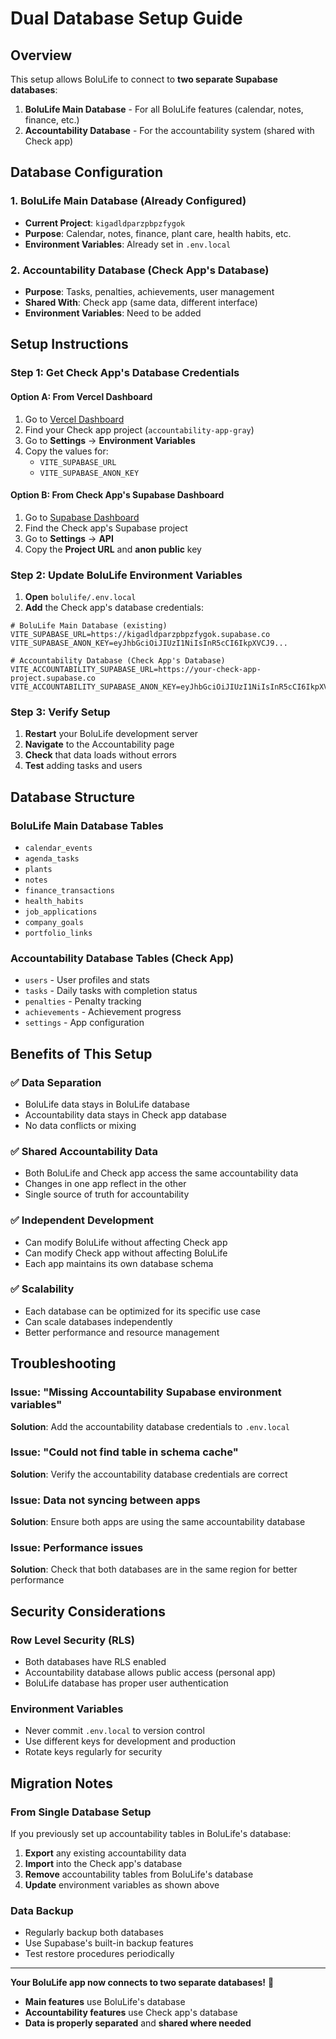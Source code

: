 # Dual Database Setup Guide

## Overview

This setup allows BoluLife to connect to **two separate Supabase databases**:
1. **BoluLife Main Database** - For all BoluLife features (calendar, notes, finance, etc.)
2. **Accountability Database** - For the accountability system (shared with Check app)

## Database Configuration

### 1. BoluLife Main Database (Already Configured)
- **Current Project**: `kigadldparzpbpzfygok`
- **Purpose**: Calendar, notes, finance, plant care, health habits, etc.
- **Environment Variables**: Already set in `.env.local`

### 2. Accountability Database (Check App's Database)
- **Purpose**: Tasks, penalties, achievements, user management
- **Shared With**: Check app (same data, different interface)
- **Environment Variables**: Need to be added

## Setup Instructions

### Step 1: Get Check App's Database Credentials

#### Option A: From Vercel Dashboard
1. Go to [Vercel Dashboard](https://vercel.com/dashboard)
2. Find your Check app project (`accountability-app-gray`)
3. Go to **Settings** → **Environment Variables**
4. Copy the values for:
   - `VITE_SUPABASE_URL`
   - `VITE_SUPABASE_ANON_KEY`

#### Option B: From Check App's Supabase Dashboard
1. Go to [Supabase Dashboard](https://supabase.com/dashboard)
2. Find the Check app's Supabase project
3. Go to **Settings** → **API**
4. Copy the **Project URL** and **anon public** key

### Step 2: Update BoluLife Environment Variables

1. **Open** `bolulife/.env.local`
2. **Add** the Check app's database credentials:

```env
# BoluLife Main Database (existing)
VITE_SUPABASE_URL=https://kigadldparzpbpzfygok.supabase.co
VITE_SUPABASE_ANON_KEY=eyJhbGciOiJIUzI1NiIsInR5cCI6IkpXVCJ9...

# Accountability Database (Check App's Database)
VITE_ACCOUNTABILITY_SUPABASE_URL=https://your-check-app-project.supabase.co
VITE_ACCOUNTABILITY_SUPABASE_ANON_KEY=eyJhbGciOiJIUzI1NiIsInR5cCI6IkpXVCJ9...
```

### Step 3: Verify Setup

1. **Restart** your BoluLife development server
2. **Navigate** to the Accountability page
3. **Check** that data loads without errors
4. **Test** adding tasks and users

## Database Structure

### BoluLife Main Database Tables
- `calendar_events`
- `agenda_tasks`
- `plants`
- `notes`
- `finance_transactions`
- `health_habits`
- `job_applications`
- `company_goals`
- `portfolio_links`

### Accountability Database Tables (Check App)
- `users` - User profiles and stats
- `tasks` - Daily tasks with completion status
- `penalties` - Penalty tracking
- `achievements` - Achievement progress
- `settings` - App configuration

## Benefits of This Setup

### ✅ **Data Separation**
- BoluLife data stays in BoluLife database
- Accountability data stays in Check app database
- No data conflicts or mixing

### ✅ **Shared Accountability Data**
- Both BoluLife and Check app access the same accountability data
- Changes in one app reflect in the other
- Single source of truth for accountability

### ✅ **Independent Development**
- Can modify BoluLife without affecting Check app
- Can modify Check app without affecting BoluLife
- Each app maintains its own database schema

### ✅ **Scalability**
- Each database can be optimized for its specific use case
- Can scale databases independently
- Better performance and resource management

## Troubleshooting

### Issue: "Missing Accountability Supabase environment variables"
**Solution**: Add the accountability database credentials to `.env.local`

### Issue: "Could not find table in schema cache"
**Solution**: Verify the accountability database credentials are correct

### Issue: Data not syncing between apps
**Solution**: Ensure both apps are using the same accountability database

### Issue: Performance issues
**Solution**: Check that both databases are in the same region for better performance

## Security Considerations

### Row Level Security (RLS)
- Both databases have RLS enabled
- Accountability database allows public access (personal app)
- BoluLife database has proper user authentication

### Environment Variables
- Never commit `.env.local` to version control
- Use different keys for development and production
- Rotate keys regularly for security

## Migration Notes

### From Single Database Setup
If you previously set up accountability tables in BoluLife's database:
1. **Export** any existing accountability data
2. **Import** into the Check app's database
3. **Remove** accountability tables from BoluLife's database
4. **Update** environment variables as shown above

### Data Backup
- Regularly backup both databases
- Use Supabase's built-in backup features
- Test restore procedures periodically

---

**Your BoluLife app now connects to two separate databases!** 🎉

- **Main features** use BoluLife's database
- **Accountability features** use Check app's database
- **Data is properly separated** and **shared where needed**
